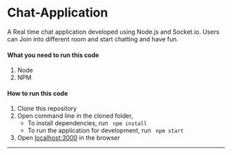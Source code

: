 # Chat-Application
A Real time chat application developed using Node.js and Socket.io. Users can Join into different room and start chatting and have fun.

#### What you need to run this code
1. Node
2. NPM 

####  How to run this code
1. Clone this repository 
2. Open command line in the cloned folder,
   - To install dependencies, run ```  npm install  ``` 
   - To run the application for development, run ```  npm start  ``` 
3. Open [localhost:3000](http://localhost:3000/) in the browser
---- 
